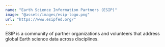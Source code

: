 ```yaml
---
name: "Earth Science Information Partners (ESIP)"
image: "@assets/images/esip-logo.png"
url: "https://www.esipfed.org/"
---
```


ESIP is a community of partner organizations and volunteers that address global
Earth science data across disciplines.
